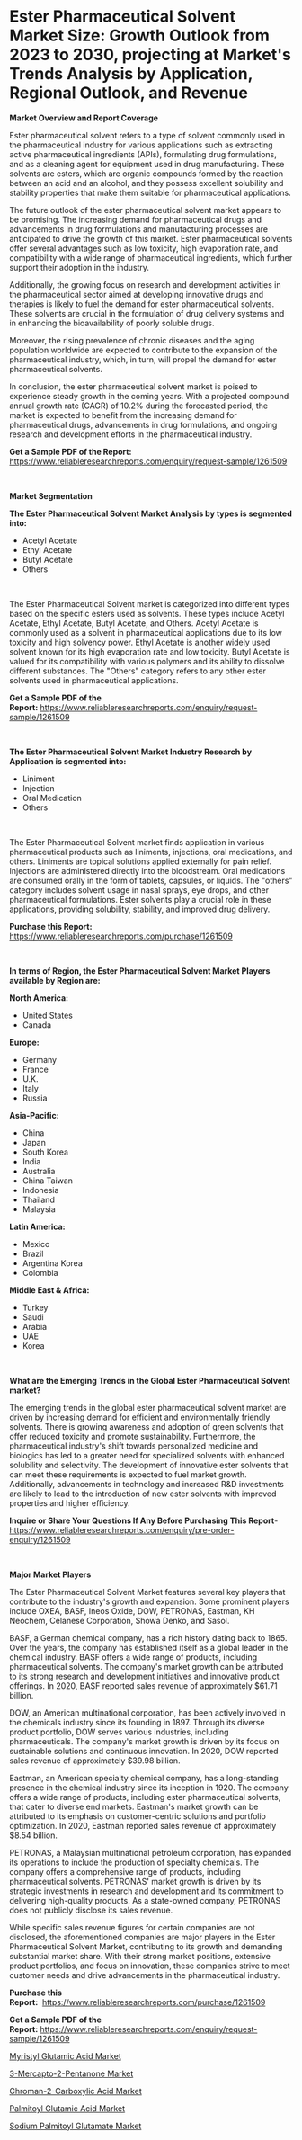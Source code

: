 <p><h1>Ester Pharmaceutical Solvent Market Size: Growth Outlook from 2023 to 2030, projecting at Market's Trends Analysis by Application, Regional Outlook, and Revenue</h1></p><p><strong>Market Overview and Report Coverage</strong></p>
<p><p>Ester pharmaceutical solvent refers to a type of solvent commonly used in the pharmaceutical industry for various applications such as extracting active pharmaceutical ingredients (APIs), formulating drug formulations, and as a cleaning agent for equipment used in drug manufacturing. These solvents are esters, which are organic compounds formed by the reaction between an acid and an alcohol, and they possess excellent solubility and stability properties that make them suitable for pharmaceutical applications.</p><p>The future outlook of the ester pharmaceutical solvent market appears to be promising. The increasing demand for pharmaceutical drugs and advancements in drug formulations and manufacturing processes are anticipated to drive the growth of this market. Ester pharmaceutical solvents offer several advantages such as low toxicity, high evaporation rate, and compatibility with a wide range of pharmaceutical ingredients, which further support their adoption in the industry.</p><p>Additionally, the growing focus on research and development activities in the pharmaceutical sector aimed at developing innovative drugs and therapies is likely to fuel the demand for ester pharmaceutical solvents. These solvents are crucial in the formulation of drug delivery systems and in enhancing the bioavailability of poorly soluble drugs.</p><p>Moreover, the rising prevalence of chronic diseases and the aging population worldwide are expected to contribute to the expansion of the pharmaceutical industry, which, in turn, will propel the demand for ester pharmaceutical solvents.</p><p>In conclusion, the ester pharmaceutical solvent market is poised to experience steady growth in the coming years. With a projected compound annual growth rate (CAGR) of 10.2% during the forecasted period, the market is expected to benefit from the increasing demand for pharmaceutical drugs, advancements in drug formulations, and ongoing research and development efforts in the pharmaceutical industry.</p></p>
<p><strong>Get a Sample PDF of the Report:</strong> <a href="https://www.reliableresearchreports.com/enquiry/request-sample/1261509">https://www.reliableresearchreports.com/enquiry/request-sample/1261509</a></p>
<p>&nbsp;</p>
<p><strong>Market Segmentation</strong></p>
<p><strong>The Ester Pharmaceutical Solvent Market Analysis by types is segmented into:</strong></p>
<p><ul><li>Acetyl Acetate</li><li>Ethyl Acetate</li><li>Butyl Acetate</li><li>Others</li></ul></p>
<p>&nbsp;</p>
<p><p>The Ester Pharmaceutical Solvent market is categorized into different types based on the specific esters used as solvents. These types include Acetyl Acetate, Ethyl Acetate, Butyl Acetate, and Others. Acetyl Acetate is commonly used as a solvent in pharmaceutical applications due to its low toxicity and high solvency power. Ethyl Acetate is another widely used solvent known for its high evaporation rate and low toxicity. Butyl Acetate is valued for its compatibility with various polymers and its ability to dissolve different substances. The "Others" category refers to any other ester solvents used in pharmaceutical applications.</p></p>
<p><strong>Get a Sample PDF of the Report:</strong>&nbsp;<a href="https://www.reliableresearchreports.com/enquiry/request-sample/1261509">https://www.reliableresearchreports.com/enquiry/request-sample/1261509</a></p>
<p>&nbsp;</p>
<p><strong>The Ester Pharmaceutical Solvent Market Industry Research by Application is segmented into:</strong></p>
<p><ul><li>Liniment</li><li>Injection</li><li>Oral Medication</li><li>Others</li></ul></p>
<p>&nbsp;</p>
<p><p>The Ester Pharmaceutical Solvent market finds application in various pharmaceutical products such as liniments, injections, oral medications, and others. Liniments are topical solutions applied externally for pain relief. Injections are administered directly into the bloodstream. Oral medications are consumed orally in the form of tablets, capsules, or liquids. The "others" category includes solvent usage in nasal sprays, eye drops, and other pharmaceutical formulations. Ester solvents play a crucial role in these applications, providing solubility, stability, and improved drug delivery.</p></p>
<p><strong>Purchase this Report:</strong>&nbsp; <a href="https://www.reliableresearchreports.com/purchase/1261509">https://www.reliableresearchreports.com/purchase/1261509</a></p>
<p>&nbsp;</p>
<p><strong>In terms of Region, the Ester Pharmaceutical Solvent Market Players available by Region are:</strong></p>
<p>
    <p> <strong> North America: </strong>
        <ul>
            <li>United States</li>
            <li>Canada</li>
        </ul>
        </p> 
    <p> <strong> Europe: </strong>
        <ul>
            <li>Germany</li>
            <li>France</li>
            <li>U.K.</li>
            <li>Italy</li>
            <li>Russia</li>
        </ul>
        </p> 
    <p> <strong> Asia-Pacific: </strong>
        <ul>
            <li>China</li>
            <li>Japan</li>
            <li>South Korea</li>
            <li>India</li>
            <li>Australia</li>
            <li>China Taiwan</li>
            <li>Indonesia</li>
            <li>Thailand</li>
            <li>Malaysia</li>
        </ul>
        </p> 
    <p> <strong> Latin America: </strong>
        <ul>
            <li>Mexico</li>
            <li>Brazil</li>
            <li>Argentina Korea</li>
            <li>Colombia</li>
        </ul>
        </p> 
    <p> <strong> Middle East & Africa: </strong>
        <ul>
            <li>Turkey</li>
            <li>Saudi</li>
            <li>Arabia</li>
            <li>UAE</li>
            <li>Korea</li>
        </ul>
    </p>
    </p>
<p>&nbsp;</p>
<p><strong>What are the Emerging Trends in the Global Ester Pharmaceutical Solvent market?</strong></p>
<p><p>The emerging trends in the global ester pharmaceutical solvent market are driven by increasing demand for efficient and environmentally friendly solvents. There is growing awareness and adoption of green solvents that offer reduced toxicity and promote sustainability. Furthermore, the pharmaceutical industry's shift towards personalized medicine and biologics has led to a greater need for specialized solvents with enhanced solubility and selectivity. The development of innovative ester solvents that can meet these requirements is expected to fuel market growth. Additionally, advancements in technology and increased R&D investments are likely to lead to the introduction of new ester solvents with improved properties and higher efficiency.</p></p>
<p><strong>Inquire or Share Your Questions If Any Before Purchasing This Report</strong>- <a href="https://www.reliableresearchreports.com/enquiry/pre-order-enquiry/1261509">https://www.reliableresearchreports.com/enquiry/pre-order-enquiry/1261509</a></p>
<p>&nbsp;</p>
<p><strong>Major Market Players</strong></p>
<p><p>The Ester Pharmaceutical Solvent Market features several key players that contribute to the industry's growth and expansion. Some prominent players include OXEA, BASF, Ineos Oxide, DOW, PETRONAS, Eastman, KH Neochem, Celanese Corporation, Showa Denko, and Sasol.</p><p>BASF, a German chemical company, has a rich history dating back to 1865. Over the years, the company has established itself as a global leader in the chemical industry. BASF offers a wide range of products, including pharmaceutical solvents. The company's market growth can be attributed to its strong research and development initiatives and innovative product offerings. In 2020, BASF reported sales revenue of approximately $61.71 billion.</p><p>DOW, an American multinational corporation, has been actively involved in the chemicals industry since its founding in 1897. Through its diverse product portfolio, DOW serves various industries, including pharmaceuticals. The company's market growth is driven by its focus on sustainable solutions and continuous innovation. In 2020, DOW reported sales revenue of approximately $39.98 billion.</p><p>Eastman, an American specialty chemical company, has a long-standing presence in the chemical industry since its inception in 1920. The company offers a wide range of products, including ester pharmaceutical solvents, that cater to diverse end markets. Eastman's market growth can be attributed to its emphasis on customer-centric solutions and portfolio optimization. In 2020, Eastman reported sales revenue of approximately $8.54 billion.</p><p>PETRONAS, a Malaysian multinational petroleum corporation, has expanded its operations to include the production of specialty chemicals. The company offers a comprehensive range of products, including pharmaceutical solvents. PETRONAS' market growth is driven by its strategic investments in research and development and its commitment to delivering high-quality products. As a state-owned company, PETRONAS does not publicly disclose its sales revenue.</p><p>While specific sales revenue figures for certain companies are not disclosed, the aforementioned companies are major players in the Ester Pharmaceutical Solvent Market, contributing to its growth and demanding substantial market share. With their strong market positions, extensive product portfolios, and focus on innovation, these companies strive to meet customer needs and drive advancements in the pharmaceutical industry.</p></p>
<p><strong>Purchase this Report:</strong>&nbsp;&nbsp;<a href="https://www.reliableresearchreports.com/purchase/1261509">https://www.reliableresearchreports.com/purchase/1261509</a></p>
<p></p>
<p><strong>Get a Sample PDF of the Report:</strong>&nbsp;<a href="https://www.reliableresearchreports.com/enquiry/request-sample/1261509">https://www.reliableresearchreports.com/enquiry/request-sample/1261509</a></p>
<p><p><a href="https://github.com/dziulagalemab/Market-Research-Report-List-1/blob/main/myristyl-glutamic-acid-market.md">Myristyl Glutamic Acid Market</a></p><p><a href="https://github.com/prosalinda88/Market-Research-Report-List-1/blob/main/3-mercapto-2-pentanone-market.md">3-Mercapto-2-Pentanone Market</a></p><p><a href="https://github.com/amae102299/Market-Research-Report-List-1/blob/main/chroman-2-carboxylic-acid-market.md">Chroman-2-Carboxylic Acid Market</a></p><p><a href="https://github.com/jonneygiverf/Market-Research-Report-List-1/blob/main/palmitoyl-glutamic-acid-market.md">Palmitoyl Glutamic Acid Market</a></p><p><a href="https://github.com/abbypearson7765/Market-Research-Report-List-1/blob/main/sodium-palmitoyl-glutamate-market.md">Sodium Palmitoyl Glutamate Market</a></p></p>